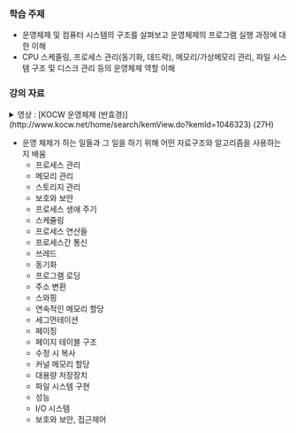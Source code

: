 ### 학습 주제

- 운영체제 및 컴퓨터 시스템의 구조를 살펴보고 운영체제의 프로그램 실행 과정에 대한 이해
- CPU 스케줄링, 프로세스 관리(동기화, 데드락), 메모리/가상메모리 관리, 파일 시스템 구조 및 디스크 관리 등의 운영체제 역할 이해

### 강의 자료

<details>
<summary>영상 : [KOCW 운영체제 (반효경)](http://www.kocw.net/home/search/kemView.do?kemId=1046323) (27H)</summary>
</details>

- 운영 체제가 하는 일들과 그 일을 하기 위해 어떤 자료구조와 알고리즘을 사용하는지 배움
  - 프로세스 관리
  - 메모리 관리
  - 스토리지 관리
  - 보호와 보안
  - 프로세스 생애 주기
  - 스케쥴링
  - 프로세스 연산들
  - 프로세스간 통신
  - 쓰레드
  - 동기화
  - 프로그램 로딩
  - 주소 변환
  - 스와핑
  - 연속적인 메모리 할당
  - 세그먼테이션
  - 페이징
  - 페이지 테이블 구조
  - 수정 시 복사
  - 커널 메모리 할당
  - 대용량 저장장치
  - 파일 시스템 구현
  - 성능
  - I/O 시스템
  - 보호와 보안, 접근제어
  </details>